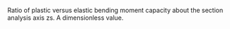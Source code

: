 Ratio of plastic versus elastic bending moment capacity about the section analysis axis zs. A dimensionless value.

